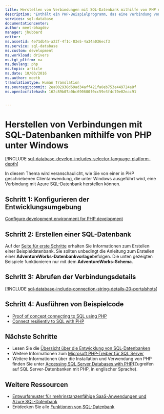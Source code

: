 ```yaml
---
title: Herstellen von Verbindungen mit SQL-Datenbank mithilfe von PHP unter Windows | Microsoft Docs
description: "Enthält ein PHP-Beispielprogramm, das eine Verbindung von einem Windows-Client mit Azure SQL-Datenbank herstellt, sowie Links zu den auf dem Client erforderlichen Softwarekomponenten."
services: sql-database
documentationcenter: 
author: meet-bhagdev
manager: jhubbard
editor: 
ms.assetid: 4e71db4a-a22f-4f1c-83e5-4a34a036ecf3
ms.service: sql-database
ms.custom: development
ms.workload: drivers
ms.tgt_pltfrm: na
ms.devlang: php
ms.topic: article
ms.date: 10/03/2016
ms.author: meetb
translationtype: Human Translation
ms.sourcegitcommit: 2ea002938d69ad34aff421fa0eb753e449724a8f
ms.openlocfilehash: 162c89b07a0bc690600f0cc59e3f4c70e02eac91


---
```

# <a name="connect-to-sql-database-by-using-php-on-windows"></a>Herstellen von Verbindungen mit SQL-Datenbanken mithilfe von PHP unter Windows
[!INCLUDE [sql-database-develop-includes-selector-language-platform-depth](../../includes/sql-database-develop-includes-selector-language-platform-depth.md)]

In diesem Thema wird veranschaulicht, wie Sie von einer in PHP geschriebenen Clientanwendung, die unter Windows ausgeführt wird, eine Verbindung mit Azure SQL-Datenbank herstellen können.

## <a name="step-1--configure-development-environment"></a>Schritt 1: Konfigurieren der Entwicklungsumgebung
[Configure development environment for PHP development](https://msdn.microsoft.com/library/mt720663.aspx)

## <a name="step-2-create-a-sql-database"></a>Schritt 2: Erstellen einer SQL-Datenbank
Auf der [Seite für erste Schritte](sql-database-get-started.md) erhalten Sie Informationen zum Erstellen einer Beispieldatenbank.  Sie sollten unbedingt die Anleitung zum Erstellen einer **AdventureWorks-Datenbankvorlage**befolgen. Die unten gezeigten Beispiele funktionieren nur mit dem **AdventureWorks-Schema**.

## <a name="step-3-get-connection-details"></a>Schritt 3: Abrufen der Verbindungsdetails
[!INCLUDE [sql-database-include-connection-string-details-20-portalshots](../../includes/sql-database-include-connection-string-details-20-portalshots.md)]

## <a name="step-4-run-sample-code"></a>Schritt 4: Ausführen von Beispielcode
* [Proof of concept connecting to SQL using PHP](https://msdn.microsoft.com/library/mt720665.aspx)
* [Connect resiliently to SQL with PHP](https://msdn.microsoft.com/library/mt720667.aspx)

## <a name="next-steps"></a>Nächste Schritte
* Lesen Sie die [Übersicht über die Entwicklung von SQL-Datenbanken](sql-database-develop-overview.md)
* Weitere Informationen zum [Microsoft PHP-Treiber für SQL Server](https://msdn.microsoft.com/library/dn865013.aspx)
* Weitere Informationen über die Installation und Verwendung von PHP finden Sie unter [Accessing SQL Server Databases with PHP](http://social.technet.microsoft.com/wiki/contents/articles/1258.accessing-sql-server-databases-from-php.aspx)(Zugreifen auf SQL Server-Datenbanken mit PHP, in englischer Sprache).

## <a name="additional-resources"></a>Weitere Ressourcen
* [Entwurfsmuster für mehrinstanzenfähige SaaS-Anwendungen und Azure SQL-Datenbank](sql-database-design-patterns-multi-tenancy-saas-applications.md)
* Entdecken Sie alle [Funktionen von SQL-Datenbank](https://azure.microsoft.com/services/sql-database/)




<!--HONumber=Nov16_HO3-->


